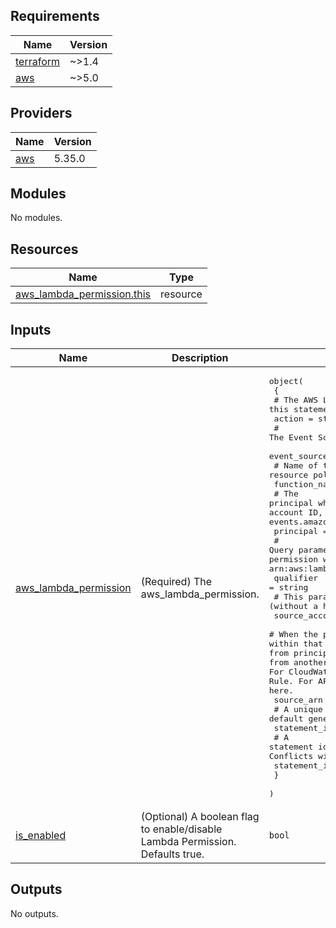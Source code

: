 <!-- BEGIN_TF_DOCS -->
## Requirements

| Name | Version |
|------|---------|
| <a name="requirement_terraform"></a> [terraform](#requirement\_terraform) | ~>1.4 |
| <a name="requirement_aws"></a> [aws](#requirement\_aws) | ~>5.0 |

## Providers

| Name | Version |
|------|---------|
| <a name="provider_aws"></a> [aws](#provider\_aws) | 5.35.0 |

## Modules

No modules.

## Resources

| Name | Type |
|------|------|
| [aws_lambda_permission.this](https://registry.terraform.io/providers/hashicorp/aws/latest/docs/resources/lambda_permission) | resource |

## Inputs

| Name | Description | Type | Default | Required |
|------|-------------|------|---------|:--------:|
| <a name="input_aws_lambda_permission"></a> [aws\_lambda\_permission](#input\_aws\_lambda\_permission) | (Required) The aws\_lambda\_permission. | <pre>object(<br>    {<br>      # The AWS Lambda action you want to allow in this statement. (e.g. lambda:InvokeFunction)<br>      action = string<br>      # The Event Source Token to validate. Used with Alexa Skills.<br>      event_source_token = string<br>      # Name of the Lambda function whose resource policy you are updating<br>      function_name = string<br>      # The principal who is getting this permission. e.g. s3.amazonaws.com, an AWS account ID, or any valid AWS service principal such as events.amazonaws.com or sns.amazonaws.com.<br>      principal = string<br>      # Query parameter to specify function version or alias name. The permission will then apply to the specific qualified ARN. e.g. arn:aws:lambda:aws-region:acct-id:function:function-name:2<br>      qualifier = string<br>      # This parameter is used for S3 and SES. The AWS account ID (without a hyphen) of the source owner.<br>      source_account = string<br>      # When the principal is an AWS service, the ARN of the specific resource within that service to grant permission to. Without this, any resource from principal will be granted permission – even if that resource is from another account. For S3, this should be the ARN of the S3 Bucket. For CloudWatch Events, this should be the ARN of the CloudWatch Events Rule. For API Gateway, this should be the ARN of the API, as described here.<br>      source_arn = string<br>      # A unique statement identifier. By default generated by Terraform.<br>      statement_id = string<br>      # A statement identifier prefix. Terraform will generate a unique suffix. Conflicts with statement_id.<br>      statement_id_prefix = string<br>    }<br>  )</pre> | n/a | yes |
| <a name="input_is_enabled"></a> [is\_enabled](#input\_is\_enabled) | (Optional) A boolean flag to enable/disable Lambda Permission. Defaults true. | `bool` | `true` | no |

## Outputs

No outputs.
<!-- END_TF_DOCS -->
